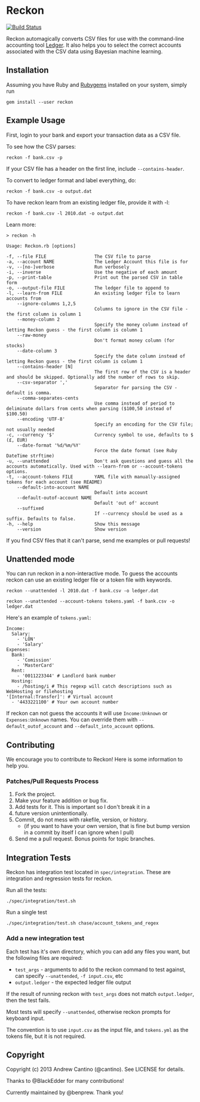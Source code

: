 # Reckon

[![Build Status](https://travis-ci.org/cantino/reckon.png?branch=master)](https://travis-ci.org/cantino/reckon)

Reckon automagically converts CSV files for use with the command-line accounting tool [Ledger](http://www.ledger-cli.org/).  It also helps you to select the correct accounts associated with the CSV data using Bayesian machine learning.

## Installation

Assuming you have Ruby and [Rubygems](http://rubygems.org/pages/download) installed on your system, simply run

    gem install --user reckon

## Example Usage

First, login to your bank and export your transaction data as a CSV file.

To see how the CSV parses:

    reckon -f bank.csv -p

If your CSV file has a header on the first line, include `--contains-header`.

To convert to ledger format and label everything, do:

    reckon -f bank.csv -o output.dat

To have reckon learn from an existing ledger file, provide it with -l:

    reckon -f bank.csv -l 2010.dat -o output.dat

Learn more:

    > reckon -h

    Usage: Reckon.rb [options]

    -f, --file FILE                  The CSV file to parse
    -a, --account NAME               The Ledger Account this file is for
    -v, --[no-]verbose               Run verbosely
    -i, --inverse                    Use the negative of each amount
    -p, --print-table                Print out the parsed CSV in table form
    -o, --output-file FILE           The ledger file to append to
    -l, --learn-from FILE            An existing ledger file to learn accounts from
        --ignore-columns 1,2,5
                                     Columns to ignore in the CSV file - the first column is column 1
        --money-column 2
                                     Specify the money column instead of letting Reckon guess - the first column is column 1
        --raw-money
                                     Don't format money column (for stocks)
        --date-column 3
                                     Specify the date column instead of letting Reckon guess - the first column is column 1
        --contains-header [N]
                                     The first row of the CSV is a header and should be skipped. Optionally add the number of rows to skip.
        --csv-separator ','
                                     Separator for parsing the CSV - default is comma.
        --comma-separates-cents
                                     Use comma instead of period to deliminate dollars from cents when parsing ($100,50 instead of $100.50)
        --encoding 'UTF-8'
                                     Specify an encoding for the CSV file; not usually needed
    -c, --currency '$'               Currency symbol to use, defaults to $ (£, EUR)
        --date-format '%d/%m/%Y'
                                     Force the date format (see Ruby DateTime strftime)
    -u, --unattended                 Don't ask questions and guess all the accounts automatically. Used with --learn-from or --account-tokens options.
    -t, --account-tokens FILE        YAML file with manually-assigned tokens for each account (see README)
        --default-into-account NAME
                                     Default into account
        --default-outof-account NAME
                                     Default 'out of' account
        --suffixed
                                     If --currency should be used as a suffix. Defaults to false.
    -h, --help                       Show this message
        --version                    Show version

If you find CSV files that it can't parse, send me examples or pull requests!

## Unattended mode

You can run reckon in a non-interactive mode.
To guess the accounts reckon can use an existing ledger file or a token file with keywords.

`reckon --unattended -l 2010.dat -f bank.csv -o ledger.dat`

`reckon --unattended --account-tokens tokens.yaml -f bank.csv -o ledger.dat`

Here's an example of `tokens.yaml`:

```
Income:
  Salary:
    - 'LÖN'
    - 'Salary'
Expenses:
  Bank:
    - 'Comission'
    - 'MasterCard'
  Rent:
    - '0011223344' # Landlord bank number
  Hosting:
    - /hosting/i # This regexp will catch descriptions such as WebHosting or filehosting
'[Internal:Transfer]': # Virtual account
  - '4433221100' # Your own account number
```

If reckon can not guess the accounts it will use `Income:Unknown` or `Expenses:Unknown` names.
You can override them with `--default_outof_account` and `--default_into_account` options.

## Contributing

We encourage you to contribute to Reckon! Here is some information to help you.

### Patches/Pull Requests Process

1. Fork the project.
2. Make your feature addition or bug fix.
3. Add tests for it. This is important so I don't break it in a
4. future version unintentionally.
5. Commit, do not mess with rakefile, version, or history.
   - (if you want to have your own version, that is fine but bump version in a commit by itself I can ignore when I pull)
6. Send me a pull request. Bonus points for topic branches.

## Integration Tests

Reckon has integration test located in `spec/integration`.  These are integration and regression tests for reckon.

Run all the tests:

    ./spec/integration/test.sh

Run a single test

    ./spec/integration/test.sh chase/account_tokens_and_regex

### Add a new integration test

Each test has it's own directory, which you can add any files you want, but the following files are required:

- `test_args` - arguments to add to the reckon command to test against, can specify `--unattended`, `-f input.csv`, etc
- `output.ledger` - the expected ledger file output

If the result of running reckon with `test_args` does not match `output.ledger`, then the test fails.

Most tests will specify `--unattended`, otherwise reckon prompts for keyboard input.

The convention is to use `input.csv` as the input file, and `tokens.yml` as the tokens file, but it is not required.


## Copyright

Copyright (c) 2013 Andrew Cantino (@cantino). See LICENSE for details.

Thanks to @BlackEdder for many contributions!

Currently maintained by @benprew. Thank you!
